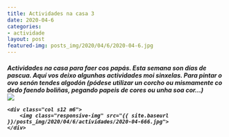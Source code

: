 ```yaml
---
title: Actividades na casa 3
date: 2020-04-6
categories:
- actividade
layout: post
featured-img: posts_img/2020/04/6/2020-04-6.jpg
---
```

 <h5 class="center header text_h2">
Actividades na casa para faer cos papás.
 <!--more-->
Esta semana son días de pascua. Aquí vos deixo algunhas actividades moi sinxelas. 
Para pintar o ovo senón tendes algodón (pódese utilizar un corcho ou mismamente co dedo faendo boliñas, pegando papeis de cores ou unha soa cor...)

<div class="row">
    <div class="col s12 m6">
		<img class="responsive-img" src="{{ site.baseurl }}/posts_img/2020/04/6/actividades/2020-04-66.jpg">
	</div>
	
	 
    <div class="col s12 m6">
		<img class="responsive-img" src="{{ site.baseurl }}/posts_img/2020/04/6/actividades/2020-04-666.jpg">
	</div>
 
</div>

